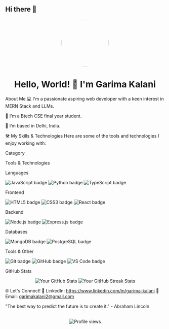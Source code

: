 ## Hi there 👋

<!--
**g-kalani/g-kalani** is a ✨ _special_ ✨ repository because its `README.md` (this file) appears on your GitHub profile.

Here are some ideas to get you started:

- 🔭 I’m currently working on ...
- 🌱 I’m currently learning ...
- 👯 I’m looking to collaborate on ...
- 🤔 I’m looking for help with ...
- 💬 Ask me about ...
- 📫 How to reach me: ...
- 😄 Pronouns: ...
- ⚡ Fun fact: ...
-->

<div align="center">
<img src="https://www.google.com/search?q=https://media.giphy.com/media/v1.Y2lkPTc5MGI3NjExMDIyYTkxZjlhNWZkNTQ4ZDUxNmVlNjA2NjI0MTA3ZmFjNzhlOWQyZSZlcD12MV9pbnRlcm5hbF9naWZzX2dpZklkJmN0PXM/Fp03u13zE9X8QzXy/giphy.gif" width="150" height="150" style="border-radius: 50%;">
<h1>Hello, World! 👋 I'm Garima Kalani</h1>
</div>

About Me
💻 I'm a passionate aspiring web developer with a keen interest in MERN Stack and LLMs.

🌱 I'm a Btech CSE final year student.

📍 I’m based in Delhi, India.

🛠️ My Skills & Technologies
Here are some of the tools and technologies I enjoy working with:

Category

Tools & Technologies

Languages

<img src="https://www.google.com/search?q=https://img.shields.io/badge/JavaScript-F7DF1E%3Fstyle%3Dfor-the-badge%26logo%3Djavascript%26logoColor%3Dblack" alt="JavaScript badge"> <img src="https://www.google.com/search?q=https://img.shields.io/badge/Python-3776AB%3Fstyle%3Dfor-the-badge%26logo%3Dpython%26logoColor%3Dwhite" alt="Python badge"> <img src="https://www.google.com/search?q=https://img.shields.io/badge/TypeScript-007ACC%3Fstyle%3Dfor-the-badge%26logo%3Dtypescript%26logoColor%3Dwhite" alt="TypeScript badge">

Frontend

<img src="https://www.google.com/search?q=https://img.shields.io/badge/HTML5-E34F26%3Fstyle%3Dfor-the-badge%26logo%3Dhtml5%26logoColor%3Dwhite" alt="HTML5 badge"> <img src="https://www.google.com/search?q=https://img.shields.io/badge/CSS3-1572B6%3Fstyle%3Dfor-the-badge%26logo%3Dcss3%26logoColor%3Dwhite" alt="CSS3 badge"> <img src="https://www.google.com/search?q=https://img.shields.io/badge/React-61DAFB%3Fstyle%3Dfor-the-badge%26logo%3Dreact%26logoColor%3Dblack" alt="React badge">

Backend

<img src="https://www.google.com/search?q=https://img.shields.io/badge/Node.js-339933%3Fstyle%3Dfor-the-badge%26logo%3Dnodedotjs%26logoColor%3Dwhite" alt="Node.js badge"> <img src="https://www.google.com/search?q=https://img.shields.io/badge/Express.js-000000%3Fstyle%3Dfor-the-badge%26logo%3Dexpress%26logoColor%3Dwhite" alt="Express.js badge">

Databases

<img src="https://www.google.com/search?q=https://img.shields.io/badge/MongoDB-47A248%3Fstyle%3Dfor-the-badge%26logo%3Dmongodb%26logoColor%3Dwhite" alt="MongoDB badge"> <img src="https://www.google.com/search?q=https://img.shields.io/badge/PostgreSQL-316192%3Fstyle%3Dfor-the-badge%26logo%3Dpostgresql%26logoColor%3Dwhite" alt="PostgreSQL badge">

Tools & Other

<img src="https://www.google.com/search?q=https://img.shields.io/badge/Git-F05032%3Fstyle%3Dfor-the-badge%26logo%3Dgit%26logoColor%3Dwhite" alt="Git badge"> <img src="https://www.google.com/search?q=https://img.shields.io/badge/GitHub-181717%3Fstyle%3Dfor-the-badge%26logo%3Dgithub%26logoColor%3Dwhite" alt="GitHub badge"> <img src="https://www.google.com/search?q=https://img.shields.io/badge/VS%2520Code-007ACC%3Fstyle%3Dfor-the-badge%26logo%3Dvisualstudiocode%26logoColor%3Dwhite" alt="VS Code badge">

GitHub Stats
<div align="center">
<img src="https://github-readme-stats.vercel.app/api?username=[YourUsername]&show_icons=true&theme=radical" alt="Your GitHub Stats" />
<img src="https://www.google.com/search?q=https://github-readme-streak-stats.herokuapp.com/%3Fuser%3D[YourUsername]&theme=radical" alt="Your GitHub Streak Stats" />
</div>

🌐 Let's Connect!
🔗 LinkedIn: https://www.linkedin.com/in/garima-kalani
📧 Email: garimakalani2@gmail.com

"The best way to predict the future is to create it." - Abraham Lincoln

<br>
<div align="center">
<img src="https://komarev.com/ghpvc/?username=[YourUsername]&style=for-the-badge&color=blue" alt="Profile views">
</div>
